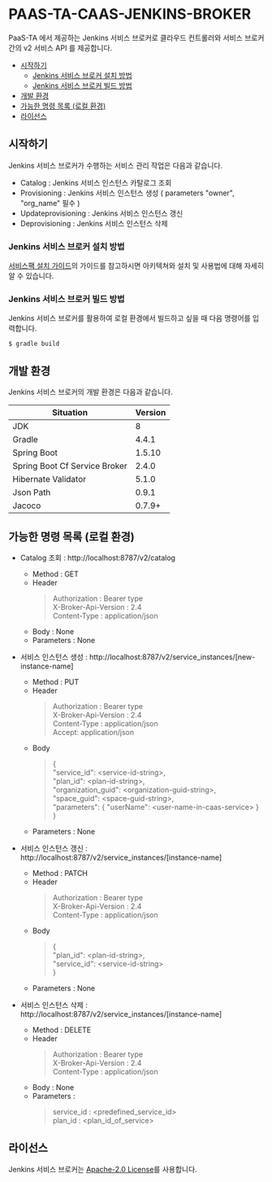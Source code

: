 # PAAS-TA-CAAS-JENKINS-BROKER

PaaS-TA 에서 제공하는 Jenkins 서비스 브로커로 클라우드 컨트롤러와 서비스 브로커간의 v2 서비스 API 를 제공합니다.

- [시작하기](#시작하기)
  - [Jenkins 서비스 브로커 설치 방법](#Jenkins-서비스-브로커-설치-방법)
  - [Jenkins 서비스 브로커 빌드 방법](#Jenkins-서비스-브로커-빌드-방법)
- [개발 환경](#개발-환경)
- [가능한 명령 목록 (로컬 환경)](#가능한-명령-목록-(로컬-환경))
- [라이선스](#라이선스)

## 시작하기

Jenkins 서비스 브로커가 수행하는 서비스 관리 작업은 다음과 같습니다.
- Catalog : Jenkins 서비스 인스턴스 카탈로그 조회
- Provisioning : Jenkins 서비스 인스턴스 생성 ( parameters "owner", "org_name" 필수 )
- Updateprovisioning : Jenkins 서비스 인스턴스 갱신
- Deprovisioning : Jenkins 서비스 인스턴스 삭제

### Jenkins 서비스 브로커 설치 방법

[서비스팩 설치 가이드](https://github.com/PaaS-TA/Guide-5.0-Ravioli/blob/master/service-guide/tools/PAAS-TA_CONTAINER_SERVICE_INSTALL_GUIDE_V2.0.md)의 가이드를 참고하시면 아키텍쳐와 설치 및 사용법에 대해 자세히 알 수 있습니다.

### Jenkins 서비스 브로커 빌드 방법

Jenkins 서비스 브로커를 활용하여 로컬 환경에서 빌드하고 싶을 때 다음 명령어를 입력합니다.
```
$ gradle build
```

## 개발 환경

Jenkins 서비스 브로커의 개발 환경은 다음과 같습니다.

| Situation                      | Version |
| ------------------------------ | ------- |
| JDK                            | 8       |
| Gradle                         | 4.4.1   |
| Spring Boot                    | 1.5.10  |
| Spring Boot Cf Service Broker  | 2.4.0   |
| Hibernate Validator            | 5.1.0   |
| Json Path                      | 0.9.1   |
| Jacoco                         | 0.7.9+  |

## 가능한 명령 목록 (로컬 환경)

- Catalog 조회 : http://localhost:8787/v2/catalog
  - Method : GET 
  - Header
    > Authorization : Bearer type \
      X-Broker-Api-Version : 2.4 \
      Content-Type : application/json
  - Body : None 
  - Parameters : None

- 서비스 인스턴스 생성 : http://localhost:8787/v2/service_instances/[new-instance-name]
  - Method : PUT 
  - Header
    > Authorization : Bearer type \
      X-Broker-Api-Version : 2.4 \
      Content-Type : application/json \
      Accept: application/json
  - Body
    > { \
        "service_id": \<service-id-string\>, \
        "plan_id": \<plan-id-string\>, \
        "organization_guid": \<organization-guid-string\>, \
        "space_guid": \<space-guid-string\>, \
        "parameters": { "userName": \<user-name-in-caas-service\> } \
      }
  - Parameters : None

- 서비스 인스턴스 갱신 : http://localhost:8787/v2/service_instances/[instance-name]
  - Method : PATCH 
  - Header
    > Authorization : Bearer type \
      X-Broker-Api-Version : 2.4 \
      Content-Type : application/json 
  - Body
    > { \
        "plan_id": \<plan-id-string\>, \
        "service_id": \<service-id-string\> \
      } 
  - Parameters : None

- 서비스 인스턴스 삭제 : http://localhost:8787/v2/service_instances/[instance-name]
  - Method : DELETE 
  - Header
    > Authorization : Bearer type \
      X-Broker-Api-Version : 2.4 \
      Content-Type : application/json 
  - Body : None
  - Parameters : 
    > service_id : \<predefined_service_id\> \
      plan_id : \<plan_id_of_service\>

## 라이선스
Jenkins 서비스 브로커는 [Apache-2.0 License](http://www.apache.org/licenses/LICENSE-2.0)를 사용합니다.
